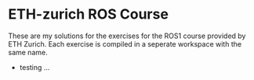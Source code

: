# ETH-zurich ROS Course

These are my solutions for the exercises for the ROS1 course provided by ETH Zurich. Each exercise is compiled in a seperate workspace with the same name.

- testing ...

